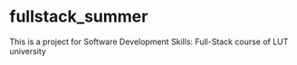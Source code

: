 # fullstack_summer
This is a project for Software Development Skills: Full-Stack course of LUT university
